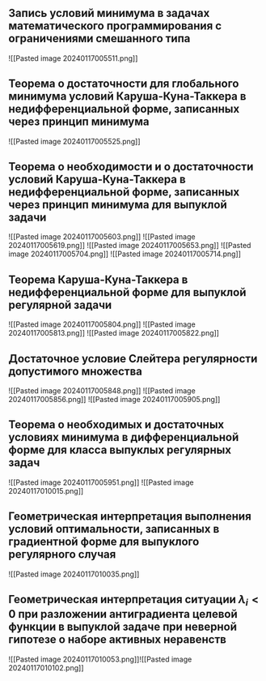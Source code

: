 
## Запись условий минимума в задачах математического программирования с ограничениями смешанного типа 

![[Pasted image 20240117005511.png]]

## Теорема о достаточности для глобального минимума условий Каруша-Куна-Таккера в недифференциальной форме, записанных через принцип минимума

![[Pasted image 20240117005525.png]]

## Теорема о необходимости и о достаточности условий Каруша-Куна-Таккера в недифференциальной форме, записанных через принцип минимума для выпуклой задачи

![[Pasted image 20240117005603.png]]
![[Pasted image 20240117005619.png]]
![[Pasted image 20240117005653.png]]
![[Pasted image 20240117005704.png]]
![[Pasted image 20240117005714.png]]

## Теорема Каруша-Куна-Таккера в недифференциальной форме для выпуклой регулярной задачи

![[Pasted image 20240117005804.png]]
![[Pasted image 20240117005813.png]]
![[Pasted image 20240117005822.png]]


## Достаточное условие Слейтера регулярности допустимого множества

![[Pasted image 20240117005848.png]]
![[Pasted image 20240117005856.png]]
![[Pasted image 20240117005905.png]]

## Теорема о необходимых и достаточных условиях минимума в дифференциальной форме для класса выпуклых регулярных задач

![[Pasted image 20240117005951.png]]
![[Pasted image 20240117010015.png]]

## Геометрическая интерпретация выполнения условий оптимальности, записанных в градиентной форме для выпуклого регулярного случая

![[Pasted image 20240117010035.png]]

## Геометрическая интерпретация ситуации $\lambda_i < 0$ при разложении антиградиента целевой функции в выпуклой задаче при неверной гипотезе о наборе активных неравенств

![[Pasted image 20240117010053.png]]![[Pasted image 20240117010102.png]]
